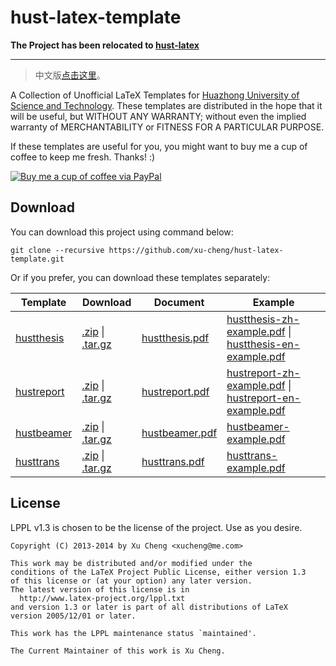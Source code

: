 hust-latex-template
===================

**The Project has been relocated to [hust-latex](http://hust-latex.github.io)**

*****

>   中文版[点击这里](https://github.com/xu-cheng/hust-latex-template/blob/master/README.zh-cn.md)。

A Collection of Unofficial LaTeX Templates for [Huazhong University of Science and Technology](http://www.hust.edu.cn). These templates are distributed in the hope that it will be useful, but WITHOUT ANY WARRANTY; without even the implied warranty of MERCHANTABILITY or FITNESS FOR A PARTICULAR PURPOSE.

If these templates are useful for you, you might want to buy me a cup of coffee to keep me fresh. Thanks! :)

[![Buy me a cup of coffee via PayPal](https://www.paypalobjects.com/en_US/i/btn/btn_donate_LG.gif)](https://www.paypal.com/cgi-bin/webscr?cmd=_donations&business=xucheng@me.com&lc=US&item_name=Donate%20this%20project&item_number=hust-latex-template&no_note=0&currency_code=USD&bn=PP%2dDonationsBF%3abtn_donate_LG%2egif%3aNonHostedGuest)

## Download

You can download this project using command below:
```
git clone --recursive https://github.com/xu-cheng/hust-latex-template.git
```

Or if you prefer, you can download these templates separately:

| Template                     | Download                                          | Document                         | Example                                      |
| ---------------------------- | ------------------------------------------------- | -------------------------------- | -------------------------------------------- |
| [hustthesis][hustthesis-url] | [.zip][hustthesis-zip] &#124; [.tar.gz][hustthesis-tar] | [hustthesis.pdf][hustthesis-doc] | [hustthesis-zh-example.pdf][hustthesis-zh-example] &#124; [hustthesis-en-example.pdf][hustthesis-en-example] |
| [hustreport][hustreport-url] | [.zip][hustreport-zip] &#124; [.tar.gz][hustreport-tar] | [hustreport.pdf][hustreport-doc] | [hustreport-zh-example.pdf][hustreport-zh-example] &#124; [hustreport-en-example.pdf][hustreport-en-example] |
| [hustbeamer][hustbeamer-url] | [.zip][hustbeamer-zip] &#124; [.tar.gz][hustbeamer-tar] | [hustbeamer.pdf][hustbeamer-doc] | [hustbeamer-example.pdf][hustbeamer-example] |
| [husttrans][husttrans-url] | [.zip][husttrans-zip] &#124; [.tar.gz][husttrans-tar] | [husttrans.pdf][husttrans-doc] | [husttrans-example.pdf][husttrans-example] |

 [hustthesis-url]: http://xu-cheng.github.io/hustthesis
 [hustreport-url]: http://xu-cheng.github.io/hustreport
 [hustbeamer-url]: http://xu-cheng.github.io/hustbeamer
 [husttrans-url]: http://xu-cheng.github.io/husttrans
 [hustthesis-zip]: https://github.com/xu-cheng/hustthesis/zipball/master
 [hustthesis-tar]: https://github.com/xu-cheng/hustthesis/tarball/master
 [hustreport-zip]: https://github.com/xu-cheng/hustreport/zipball/master
 [hustreport-tar]: https://github.com/xu-cheng/hustreport/tarball/master
 [hustbeamer-zip]: https://github.com/xu-cheng/hustbeamer/zipball/master
 [hustbeamer-tar]: https://github.com/xu-cheng/hustbeamer/tarball/master
 [husttrans-zip]: https://github.com/xu-cheng/husttrans/zipball/master
 [husttrans-tar]: https://github.com/xu-cheng/husttrans/tarball/master
 [hustthesis-doc]: https://raw.github.com/xu-cheng/hustthesis/master/hustthesis/hustthesis.pdf
 [hustreport-doc]: https://raw.github.com/xu-cheng/hustreport/master/hustreport/hustreport.pdf
 [hustbeamer-doc]: https://raw.github.com/xu-cheng/hustbeamer/master/hustbeamer/hustbeamer.pdf
 [husttrans-doc]: https://raw.github.com/xu-cheng/husttrans/master/husttrans/husttrans.pdf
 [hustthesis-zh-example]: https://raw.github.com/xu-cheng/hustthesis/master/hustthesis/hustthesis-zh-example.pdf
 [hustthesis-en-example]: https://raw.github.com/xu-cheng/hustthesis/master/hustthesis/hustthesis-en-example.pdf
 [hustreport-zh-example]: https://raw.github.com/xu-cheng/hustreport/master/hustreport/hustreport-zh-example.pdf
 [hustreport-en-example]: https://raw.github.com/xu-cheng/hustreport/master/hustreport/hustreport-en-example.pdf
 [hustbeamer-example]: https://raw.github.com/xu-cheng/hustbeamer/master/hustbeamer/hustbeamer-example.pdf
 [husttrans-example]: https://raw.github.com/xu-cheng/husttrans/master/husttrans/husttrans-example.pdf

## License

LPPL v1.3 is chosen to be the license of the project. Use as you desire.
```
Copyright (C) 2013-2014 by Xu Cheng <xucheng@me.com>

This work may be distributed and/or modified under the
conditions of the LaTeX Project Public License, either version 1.3
of this license or (at your option) any later version.
The latest version of this license is in
  http://www.latex-project.org/lppl.txt
and version 1.3 or later is part of all distributions of LaTeX
version 2005/12/01 or later.

This work has the LPPL maintenance status `maintained'.

The Current Maintainer of this work is Xu Cheng.
```
